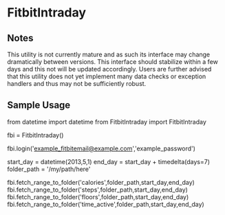 FitbitIntraday
==============

Notes
-----

This utility is not currently mature and as such its interface may change dramatically between versions. This interface should stabilize within a few days and this not will be updated accordingly. Users are further advised that this utility does not yet implement many data checks or exception handlers and thus may not be sufficiently robust.

Sample Usage
------------

from datetime import datetime
from FitbitIntraday import FitbitIntraday

fbi = FitbitIntraday()

fbi.login('example_fitbitemail@example.com','example_password')

start_day = datetime(2013,5,1)
end_day = start_day + timedelta(days=7)
folder_path = '/my/path/here'

fbi.fetch_range_to_folder('calories',folder_path,start_day,end_day)
fbi.fetch_range_to_folder('steps',folder_path,start_day,end_day)
fbi.fetch_range_to_folder('floors',folder_path,start_day,end_day)
fbi.fetch_range_to_folder('time_active',folder_path,start_day,end_day)

